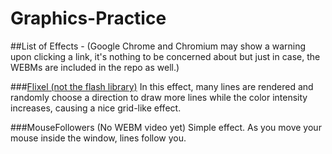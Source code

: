 # Graphics-Practice

##List of Effects -
(Google Chrome and Chromium may show a warning upon clicking a link, it's nothing to be concerned about but just in case, the WEBMs are included in the repo as well.)

###[Flixel (not the flash library)](https://d.maxfile.ro/eznwmhrjue.webm)
In this effect, many lines are rendered and randomly choose a direction to draw more lines while the color intensity increases, causing a nice grid-like effect.

###MouseFollowers (No WEBM video yet)
Simple effect. As you move your mouse inside the window, lines follow you.
